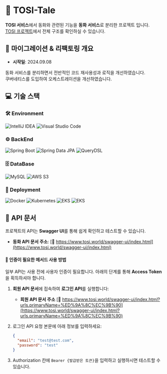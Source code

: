 # :rabbit: TOSI-Tale

**TOSI 서비스**에서 동화와 관련된 기능을 **동화 서비스**로 분리한 프로젝트 입니다.  
[TOSI 프로젝트](https://github.com/dykimHub/TOSI)에서 전체 구조를 확인하실 수 있습니다.

## 📅 마이그레이션 & 리팩토링 개요

- **시작일**: 2024.09.08

동화 서비스를 분리하면서 전반적인 코드 재사용성과 로직을 개선하였습니다.  
쿠버네티스를 도입하여 오케스트레이션을 개선하였습니다.

## :computer: 기술 스택

### 🛠️ Environment

![IntelliJ IDEA](https://img.shields.io/badge/IntelliJ%20IDEA-000000.svg?style=for-the-badge&logo=intellij-idea&logoColor=white)
![Visual Studio Code](https://img.shields.io/badge/Visual%20Studio%20Code-007ACC?style=for-the-badge&logo=Visual%20Studio%20Code&logoColor=white)

### ⚙️ BackEnd

![Spring Boot](https://img.shields.io/badge/spring%20boot-%236DB33F.svg?style=for-the-badge&logo=springboot&logoColor=white)
![Spring Data JPA](https://img.shields.io/badge/Spring%20Data%20JPA-%236DB33F.svg?style=for-the-badge&logo=spring&logoColor=white)
![QueryDSL](https://img.shields.io/badge/QueryDSL-4C7ED6?style=for-the-badge&logo=spring&logoColor=white)

### 🗄️ DataBase

![MySQL](https://img.shields.io/badge/mysql-%2300f.svg?style=for-the-badge&logo=mysql&logoColor=white)
![AWS S3](https://img.shields.io/badge/AWS%20S3-%23FF9900.svg?style=for-the-badge&logo=amazons3&logoColor=white)

### 🚀 Deployment

![Docker](https://img.shields.io/badge/Docker-%232496ED.svg?style=for-the-badge&logo=docker&logoColor=white)
![Kubernetes](https://img.shields.io/badge/kubernetes-%23326CE5.svg?style=for-the-badge&logo=kubernetes&logoColor=white)
![EKS](https://img.shields.io/badge/AWS%20EKS-%23FF9900.svg?style=for-the-badge&logo=amazoneks&logoColor=white)
![EKS](https://img.shields.io/badge/AWS%20route53-%23FF9900.svg?style=for-the-badge&logo=amazonroute53&logoColor=white)

## 📖 API 문서

프로젝트의 API는 **Swagger UI**를 통해 쉽게 확인하고 테스트할 수 있습니다.

- **동화 API 문서 주소**: [🔗 https://www.tosi.world/swagger-ui/index.html](https://www.tosi.world/swagger-ui/index.html)

#### 🔐 인증이 필요한 메서드 사용 방법

일부 API는 사용 전에 사용자 인증이 필요합니다. 아래의 단계를 통해 **Access Token**을 획득하셔야 합니다.

1. **회원 API 문서**에 접속하여 **로그인 API**를 실행합니다:

   - **회원 API 문서 주소** [🔗 https://www.tosi.world/swagger-ui/index.html?urls.primaryName=%ED%9A%8C%EC%9B%90](https://www.tosi.world/swagger-ui/index.html?urls.primaryName=%ED%9A%8C%EC%9B%90)

2. 로그인 API 요청 본문에 아래 정보를 입력하세요:
   ```json
   {
     "email": "test@test.com",
     "password": "test"
   }
   ```
3. Authorization 칸에 `Bearer {발급받은 토큰}`을 입력하고 실행하시면 테스트할 수 있습니다.
